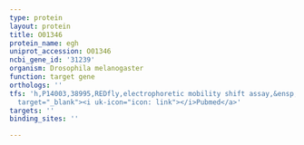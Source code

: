 ```yaml
---
type: protein
layout: protein
title: O01346
protein_name: egh
uniprot_accession: O01346
ncbi_gene_id: '31239'
organism: Drosophila melanogaster
function: target gene
orthologs: ''
tfs: 'h,P14003,38995,REDfly,electrophoretic mobility shift assay,&ensp;<a href="https://www.ncbi.nlm.nih.gov/pubmed/?term=20965965%5Buid%5D+OR+15252443%5Buid%5D"
  target="_blank"><i uk-icon="icon: link"></i>Pubmed</a>'
targets: ''
binding_sites: ''

---
```

